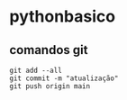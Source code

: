 # pythonbasico

## comandos git

```
git add --all
git commit -m "atualização"
git push origin main
```